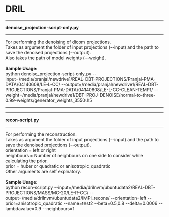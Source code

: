 # DRIL
___________________________________
**denoise_projection-script-only.py**
___________________________________
For performing the denoising of dicom projections.<br>
Takes as argument the folder of input projections (--input) and the path to save the denoised projections (--output).<br>
Also takes the path of model weights (--weight).<br>
<br>
**Sample Usage:**<br>
python denoise_projection-script-only.py --input=/media/pranjal/newdrive1/REAL-DBT-PROJECTIONS/Pranjal-PMA-DATA/04140608/LE-L-CC/ --output=/media/pranjal/newdrive1/REAL-DBT-PROJECTIONS/Pranjal-PMA-DATA/04140608/LE-L-CC-CLEAN-TEMP1/ --weight=/media/pranjal/newdrive1/DBT-PROJ-DENOISE/normal-to-three-0.99-weights/generator_weights_3550.h5
___________________________________
___________________________________
**recon-script.py**
___________________________________
For performing the reconstruction.<br>
Takes as argument the folder of input projections (--input) and the path to save the denoised projections (--output).<br>
orientation = left or right<br> 
neighbours  = Number of neighbours on one side to consider while calculating the prior.<br>
prior       = huber or quadratic or anisotropic_quadratic<br>
Other arguments are self explnatory.<br>
<br>
**Sample Usage:**<br>
python recon-script.py --input=/media/drilnvm/ubuntudata2/REAL-DBT-PROJECTIONS/MASS/MC-20/LE-R-CC/ --output=/media/drilnvm/ubuntudata2/IMPI_recons/ --orientation=left --prior=anisotropic_quadratic --name=test2 --beta=0.5,0.8 --delta=0.0006 --lambdavalue=0.9 --neighbours=1
